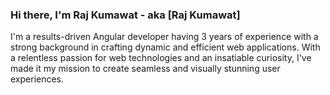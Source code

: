 ### Hi there, I'm Raj Kumawat - aka [Raj Kumawat]

I'm a results-driven Angular developer having 3 years of experience with a strong background in crafting dynamic and efficient web applications. With a relentless passion for web technologies and an insatiable curiosity, I've made it my mission to create seamless and visually stunning user experiences.
